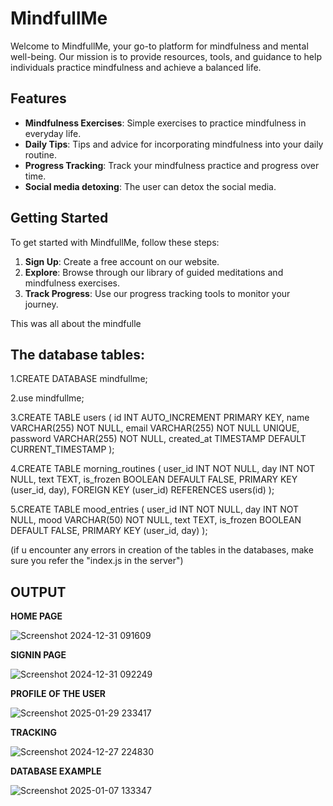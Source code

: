 # MindfullMe

Welcome to MindfullMe, your go-to platform for mindfulness and mental well-being. Our mission is to provide resources, tools, and guidance to help individuals practice mindfulness and achieve a balanced life.

## Features

- **Mindfulness Exercises**: Simple exercises to practice mindfulness in everyday life.
- **Daily Tips**: Tips and advice for incorporating mindfulness into your daily routine.
- **Progress Tracking**: Track your mindfulness practice and progress over time.
- **Social media detoxing**: The user can detox the social media.

## Getting Started

To get started with MindfullMe, follow these steps:

1. **Sign Up**: Create a free account on our website.
2. **Explore**: Browse through our library of guided meditations and mindfulness exercises.
3. **Track Progress**: Use our progress tracking tools to monitor your journey.

This was all about the mindfulle 

## **The database tables:**

1.CREATE DATABASE mindfullme;

2.use mindfullme;

3.CREATE TABLE users (
        id INT AUTO_INCREMENT PRIMARY KEY,
        name VARCHAR(255) NOT NULL,
        email VARCHAR(255) NOT NULL UNIQUE,
         password VARCHAR(255) NOT NULL,
         created_at TIMESTAMP DEFAULT CURRENT_TIMESTAMP
     );
     
4.CREATE TABLE morning_routines (
    user_id INT NOT NULL,
    day INT NOT NULL,
    text TEXT,
    is_frozen BOOLEAN DEFAULT FALSE,
    PRIMARY KEY (user_id, day),
    FOREIGN KEY (user_id) REFERENCES users(id)
);

5.CREATE TABLE mood_entries (
    user_id INT NOT NULL,
    day INT NOT NULL,
    mood VARCHAR(50) NOT NULL,
    text TEXT,
    is_frozen BOOLEAN DEFAULT FALSE,
    PRIMARY KEY (user_id, day)
);


(if u encounter any errors in creation of the tables in the databases, make sure you refer the "index.js in the server")








 ## OUTPUT

 **HOME PAGE**

 ![Screenshot 2024-12-31 091609](https://github.com/user-attachments/assets/8a04a167-1508-4362-a91a-925da32a17c8)


**SIGNIN PAGE**

![Screenshot 2024-12-31 092249](https://github.com/user-attachments/assets/c2456a94-c3ae-4c3f-ad5f-e5405af527ad)


**PROFILE OF THE USER**

![Screenshot 2025-01-29 233417](https://github.com/user-attachments/assets/99809d0c-8e23-4fb1-a4f5-dcceb77b17c7)


**TRACKING**

![Screenshot 2024-12-27 224830](https://github.com/user-attachments/assets/7980561d-a0ce-4e47-bc69-40766dc1b943)


**DATABASE EXAMPLE**

![Screenshot 2025-01-07 133347](https://github.com/user-attachments/assets/ad6115c4-19c7-4bb4-911c-af835c359e81)



 
